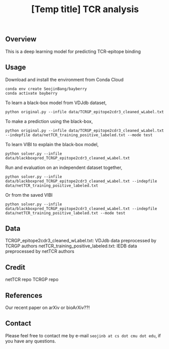 <h1 align="center">
    [Temp title] TCR analysis
</h1>

<br />

## Overview
This is a deep learning model for predicting TCR-epitope binding

## Usage
Download and install the environment from Conda Cloud
```
conda env create SeojinBang/bayberry
conda activate bayberry
```

To learn a black-box model from VDJdb dataset,

```
python original.py --infile data/TCRGP_epitope2cdr3_cleaned_wLabel.txt
```

To make a prediction using the black-box,
```
python original.py --infile data/TCRGP_epitope2cdr3_cleaned_wLabel.txt --indepfile data/netTCR_training_positive_labeled.txt --mode test
```

To learn VIBI to explain the black-box model,
```
python solver.py --infile data/blackboxpred_TCRGP_epitope2cdr3_cleaned_wLabel.txt
```
Run and evaluation on an independent dataset together,
```
python solver.py --infile data/blackboxpred_TCRGP_epitope2cdr3_cleaned_wLabel.txt --indepfile data/netTCR_training_positive_labeled.txt
```
Or from the saved VIBI
```
python solver.py --infile data/blackboxpred_TCRGP_epitope2cdr3_cleaned_wLabel.txt --indepfile data/netTCR_training_positive_labeled.txt --mode test
```

## Data
TCRGP_epitope2cdr3_cleaned_wLabel.txt: VDJdb data preprocessed by TCRGP authors
netTCR_training_positive_labeled.txt: IEDB data preprocessed by netTCR authors

## Credit
netTCR repo
TCRGP repo

## References
Our recent paper on arXiv or bioArXiv??!

## Contact
Please feel free to contact me by e-mail `seojinb at cs dot cmu dot edu`, if you have any questions.